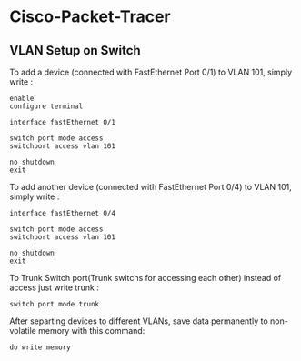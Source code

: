 # Cisco-Packet-Tracer

## VLAN Setup on Switch

To add a device (connected with FastEthernet Port 0/1) to VLAN 101, simply write :

```
enable
configure terminal

interface fastEthernet 0/1

switch port mode access
switchport access vlan 101

no shutdown
exit

```

To add another device (connected with FastEthernet Port 0/4) to VLAN 101, simply write :

```
interface fastEthernet 0/4

switch port mode access
switchport access vlan 101

no shutdown
exit

```
To Trunk Switch port(Trunk switchs for accessing each other) instead of access just write trunk :

```
switch port mode trunk

```
After separting devices to different VLANs, save data permanently to non-volatile memory with this command:
```
do write memory
```
